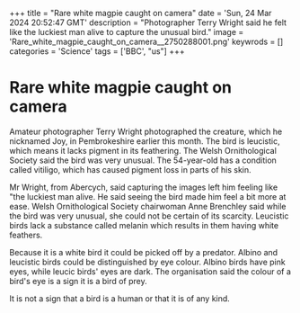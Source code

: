 +++
title = "Rare white magpie caught on camera"
date = 'Sun, 24 Mar 2024 20:52:47 GMT'
description = "Photographer Terry Wright said he felt like the luckiest man alive to capture the unusual bird."
image = 'Rare_white_magpie_caught_on_camera__2750288001.png'
keywrods =  []
categories = 'Science'
tags = ['BBC', "us"]
+++

# Rare white magpie caught on camera

Amateur photographer Terry Wright photographed the creature, which he nicknamed Joy, in Pembrokeshire earlier this month.
The bird is leucistic, which means it lacks pigment in its feathering.
The Welsh Ornithological Society said the bird was very unusual.
The 54-year-old has a condition called vitiligo, which has caused pigment loss in parts of his skin.

Mr Wright, from Abercych, said capturing the images left him feeling like <bb>"the luckiest man alive.
He said seeing the bird made him feel a bit more at ease.
Welsh Ornithological Society chairwoman Anne Brenchley said while the bird was very unusual, she could not be certain of its scarcity.
Leucistic birds lack a substance called melanin which results in them having white feathers.

Because it is a white bird it could be picked off by a predator.
Albino and leucistic birds could be distinguished by eye colour.
Albino birds have pink eyes, while leucic birds' eyes are dark.
The organisation said the colour of a bird's eye is a sign it is a bird of prey.

It is not a sign that a bird is a human or that it is of any kind.


